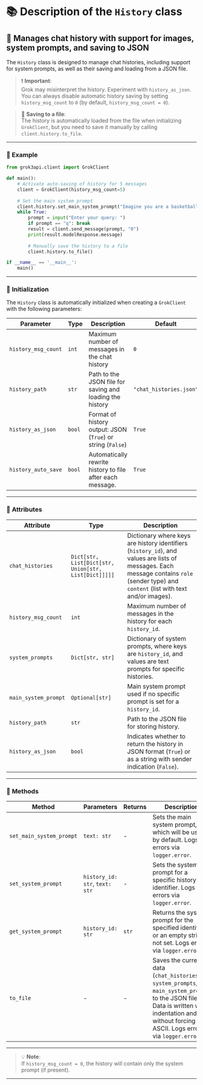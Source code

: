 # 📚 Description of the `History` class

## 🚀 Manages chat history with support for images, system prompts, and saving to JSON

The `History` class is designed to manage chat histories, including support for system prompts, as well as their saving and loading from a JSON file.

> ❗ **Important**:  
> Grok may misinterpret the history. Experiment with `history_as_json`. You can always disable automatic history saving by setting `history_msg_count` to `0` (by default, `history_msg_count = 0`).

> 📁 **Saving to a file**:  
> The history is automatically loaded from the file when initializing `GrokClient`, but you need to save it manually by calling `client.history.to_file`.

---

### 🌟 Example
```python
from grok3api.client import GrokClient

def main():
    # Activate auto-saving of history for 5 messages
    client = GrokClient(history_msg_count=5)
    
    # Set the main system prompt
    client.history.set_main_system_prompt("Imagine you are a basketball player")
    while True:
        prompt = input("Enter your query: ")
        if prompt == "q": break
        result = client.send_message(prompt, "0")
        print(result.modelResponse.message)
        
        # Manually save the history to a file
        client.history.to_file()

if __name__ == '__main__':
    main()
```

---

### 📨 **Initialization**

The `History` class is automatically initialized when creating a `GrokClient` with the following parameters:

| Parameter           | Type   | Description                                                 | Default                 |
|---------------------|--------|-------------------------------------------------------------|-------------------------|
| `history_msg_count` | `int`  | Maximum number of messages in the chat history              | `0`                     |
| `history_path`      | `str`  | Path to the JSON file for saving and loading the history    | `"chat_histories.json"` |
| `history_as_json`   | `bool` | Format of history output: JSON (`True`) or string (`False`) | `True`                  |
| `history_auto_save` | `bool` | Automatically rewrite history to file after each message.   | `True`                  |

---

### 🎯 **Attributes**

| Attribute            | Type                                                 | Description                                                                                                                                                                              |
|----------------------|------------------------------------------------------|------------------------------------------------------------------------------------------------------------------------------------------------------------------------------------------|
| `chat_histories`     | `Dict[str, List[Dict[str, Union[str, List[Dict]]]]]` | Dictionary where keys are history identifiers (`history_id`), and values are lists of messages. Each message contains `role` (sender type) and `content` (list with text and/or images). |
| `history_msg_count`  | `int`                                                | Maximum number of messages in the history for each `history_id`.                                                                                                                         |
| `system_prompts`     | `Dict[str, str]`                                     | Dictionary of system prompts, where keys are `history_id`, and values are text prompts for specific histories.                                                                           |
| `main_system_prompt` | `Optional[str]`                                      | Main system prompt used if no specific prompt is set for a `history_id`.                                                                                                                 |
| `history_path`       | `str`                                                | Path to the JSON file for storing history.                                                                                                                                               |
| `history_as_json`    | `bool`                                               | Indicates whether to return the history in JSON format (`True`) or as a string with sender indication (`False`).                                                                         |

---

### 📜 **Methods**

| Method                   | Parameters                     | Returns | Description                                                                                                                                                                                     |
|--------------------------|--------------------------------|---------|-------------------------------------------------------------------------------------------------------------------------------------------------------------------------------------------------|
| `set_main_system_prompt` | `text: str`                    | -       | Sets the main system prompt, which will be used by default. Logs errors via `logger.error`.                                                                                                     |
| `set_system_prompt`      | `history_id: str`, `text: str` | -       | Sets the system prompt for a specific history identifier. Logs errors via `logger.error`.                                                                                                       |
| `get_system_prompt`      | `history_id: str`              | `str`   | Returns the system prompt for the specified identifier or an empty string if not set. Logs errors via `logger.error`.                                                                           |
| `to_file`                | -                              | -       | Saves the current data (`chat_histories`, `system_prompts`, `main_system_prompt`) to the JSON file. Data is written with indentation and without forcing ASCII. Logs errors via `logger.error`. |

---

> 💡 **Note**:  
> If `history_msg_count = 0`, the history will contain only the system prompt (if present).

---
